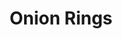 ---
category: box
name: Onion Rings
title: Onion Rings
small_price: '6.95'
medium_price: '8.95'
large_price: '11.95'
---